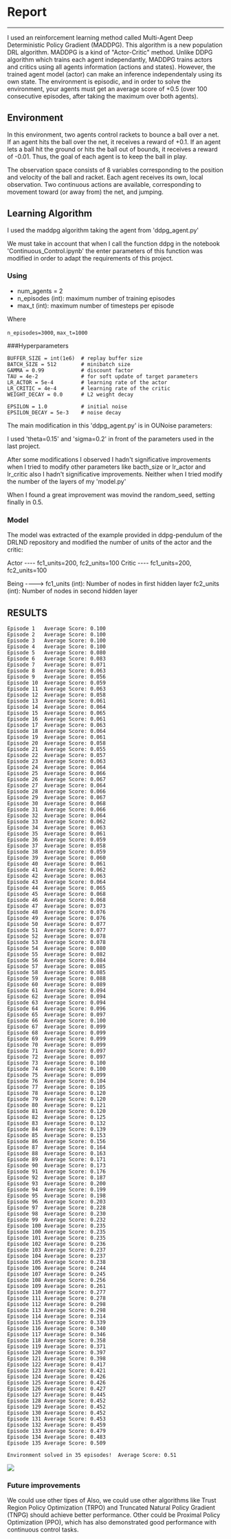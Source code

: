 # Report
---
I used an reinforcement learning method called Multi-Agent Deep Deterministic Policy Gradient (MADDPG). This algorithm is a new population DRL algorithm. MADDPG is a kind of "Actor-Critic" method. Unlike DDPG algorithm which trains each agent independantly, MADDPG trains actors and critics using all agents information (actions and states). However, the trained agent model (actor) can make an inference independentaly using its own state.
The environment is episodic, and in order to solve the environment, your agents must get an average score of +0.5 (over 100 consecutive episodes, after taking the maximum over both agents).

## Environment
In this environment, two agents control rackets to bounce a ball over a net. If an agent hits the ball over the net, it receives a reward of +0.1. If an agent lets a ball hit the ground or hits the ball out of bounds, it receives a reward of -0.01. Thus, the goal of each agent is to keep the ball in play.

The observation space consists of 8 variables corresponding to the position and velocity of the ball and racket. Each agent receives its own, local observation. Two continuous actions are available, corresponding to movement toward (or away from) the net, and jumping.

## Learning Algorithm
 I used the maddpg algorithm taking the agent from 'ddpg_agent.py' 
 
 We must take in account that when I call the function ddpg in the notebook 'Continuous_Control.ipynb' the enter parameters of this function was modified in order to adapt the requirements of this project. 
 
### Using

- num_agents = 2
- n_episodes (int): maximum number of training episodes
- max_t (int): maximum number of timesteps per episode

Where

`n_episodes=3000`, `max_t=1000`


###Hyperparameters
```
BUFFER_SIZE = int(1e6)  # replay buffer size
BATCH_SIZE = 512        # minibatch size
GAMMA = 0.99            # discount factor
TAU = 4e-2              # for soft update of target parameters
LR_ACTOR = 5e-4         # learning rate of the actor
LR_CRITIC = 4e-4        # learning rate of the critic
WEIGHT_DECAY = 0.0      # L2 weight decay

EPSILON = 1.0           # initial noise
EPSILON_DECAY = 5e-3    # noise decay
```

The main modification in this 'ddpg_agent.py' is in OUNoise parameters:

I used 'theta=0.15' and 'sigma=0.2' in front of the parameters used in the last project.

After some modifications I observed I hadn't significative improvements when I tried to modify other parameters like bacth_size or lr_actor and lr_critic also I hadn't significative improvements.
Neither when I tried modify the number of the layers of my 'model.py'

When I found a great improvement was movind the random_seed, setting finally in 0.5.


### Model

The model was extracted of the example provided in ddpg-pendulum of the DRLND repository and modified the number of units of the actor and the critic:

Actor ----  fc1_units=200, fc2_units=100
Critic ---- fc1_units=200, fc2_units=100

Being  ----> fc1_units (int): Number of nodes in first hidden layer
             fc2_units (int): Number of nodes in second hidden layer

## RESULTS
```
Episode 1	Average Score: 0.100
Episode 2	Average Score: 0.100
Episode 3	Average Score: 0.100
Episode 4	Average Score: 0.100
Episode 5	Average Score: 0.080
Episode 6	Average Score: 0.083
Episode 7	Average Score: 0.071
Episode 8	Average Score: 0.063
Episode 9	Average Score: 0.056
Episode 10	Average Score: 0.059
Episode 11	Average Score: 0.063
Episode 12	Average Score: 0.058
Episode 13	Average Score: 0.061
Episode 14	Average Score: 0.064
Episode 15	Average Score: 0.065
Episode 16	Average Score: 0.061
Episode 17	Average Score: 0.063
Episode 18	Average Score: 0.064
Episode 19	Average Score: 0.061
Episode 20	Average Score: 0.058
Episode 21	Average Score: 0.055
Episode 22	Average Score: 0.057
Episode 23	Average Score: 0.063
Episode 24	Average Score: 0.064
Episode 25	Average Score: 0.066
Episode 26	Average Score: 0.067
Episode 27	Average Score: 0.064
Episode 28	Average Score: 0.066
Episode 29	Average Score: 0.067
Episode 30	Average Score: 0.068
Episode 31	Average Score: 0.066
Episode 32	Average Score: 0.064
Episode 33	Average Score: 0.062
Episode 34	Average Score: 0.063
Episode 35	Average Score: 0.061
Episode 36	Average Score: 0.059
Episode 37	Average Score: 0.058
Episode 38	Average Score: 0.059
Episode 39	Average Score: 0.060
Episode 40	Average Score: 0.061
Episode 41	Average Score: 0.062
Episode 42	Average Score: 0.063
Episode 43	Average Score: 0.064
Episode 44	Average Score: 0.065
Episode 45	Average Score: 0.068
Episode 46	Average Score: 0.068
Episode 47	Average Score: 0.073
Episode 48	Average Score: 0.076
Episode 49	Average Score: 0.076
Episode 50	Average Score: 0.077
Episode 51	Average Score: 0.077
Episode 52	Average Score: 0.078
Episode 53	Average Score: 0.078
Episode 54	Average Score: 0.080
Episode 55	Average Score: 0.082
Episode 56	Average Score: 0.084
Episode 57	Average Score: 0.085
Episode 58	Average Score: 0.085
Episode 59	Average Score: 0.088
Episode 60	Average Score: 0.089
Episode 61	Average Score: 0.094
Episode 62	Average Score: 0.094
Episode 63	Average Score: 0.094
Episode 64	Average Score: 0.096
Episode 65	Average Score: 0.097
Episode 66	Average Score: 0.100
Episode 67	Average Score: 0.099
Episode 68	Average Score: 0.099
Episode 69	Average Score: 0.099
Episode 70	Average Score: 0.099
Episode 71	Average Score: 0.097
Episode 72	Average Score: 0.097
Episode 73	Average Score: 0.100
Episode 74	Average Score: 0.100
Episode 75	Average Score: 0.099
Episode 76	Average Score: 0.104
Episode 77	Average Score: 0.105
Episode 78	Average Score: 0.120
Episode 79	Average Score: 0.120
Episode 80	Average Score: 0.121
Episode 81	Average Score: 0.120
Episode 82	Average Score: 0.125
Episode 83	Average Score: 0.132
Episode 84	Average Score: 0.139
Episode 85	Average Score: 0.153
Episode 86	Average Score: 0.156
Episode 87	Average Score: 0.164
Episode 88	Average Score: 0.163
Episode 89	Average Score: 0.171
Episode 90	Average Score: 0.173
Episode 91	Average Score: 0.176
Episode 92	Average Score: 0.187
Episode 93	Average Score: 0.200
Episode 94	Average Score: 0.199
Episode 95	Average Score: 0.198
Episode 96	Average Score: 0.203
Episode 97	Average Score: 0.228
Episode 98	Average Score: 0.230
Episode 99	Average Score: 0.232
Episode 100	Average Score: 0.235
Episode 100	Average Score: 0.235
Episode 101	Average Score: 0.235
Episode 102	Average Score: 0.236
Episode 103	Average Score: 0.237
Episode 104	Average Score: 0.237
Episode 105	Average Score: 0.238
Episode 106	Average Score: 0.244
Episode 107	Average Score: 0.245
Episode 108	Average Score: 0.256
Episode 109	Average Score: 0.261
Episode 110	Average Score: 0.277
Episode 111	Average Score: 0.278
Episode 112	Average Score: 0.298
Episode 113	Average Score: 0.298
Episode 114	Average Score: 0.314
Episode 115	Average Score: 0.339
Episode 116	Average Score: 0.340
Episode 117	Average Score: 0.346
Episode 118	Average Score: 0.358
Episode 119	Average Score: 0.371
Episode 120	Average Score: 0.397
Episode 121	Average Score: 0.398
Episode 122	Average Score: 0.417
Episode 123	Average Score: 0.421
Episode 124	Average Score: 0.426
Episode 125	Average Score: 0.426
Episode 126	Average Score: 0.427
Episode 127	Average Score: 0.445
Episode 128	Average Score: 0.452
Episode 129	Average Score: 0.452
Episode 130	Average Score: 0.452
Episode 131	Average Score: 0.453
Episode 132	Average Score: 0.459
Episode 133	Average Score: 0.479
Episode 134	Average Score: 0.483
Episode 135	Average Score: 0.509

Environment solved in 35 episodes!	Average Score: 0.51
```

![](https://github.com/manuelpinar/Reinforcement-Learning---project-3---Collaboration-and-Competition/blob/master/maddpg.png?raw=true)

### Future improvements

We could use other tipes of 
Also, we could use other algorithms like Trust Region Policy Optimization (TRPO) and Truncated Natural Policy Gradient (TNPG) should achieve better performance. Other could be Proximal Policy Optimization (PPO), which has also demonstrated good performance with continuous control tasks.
